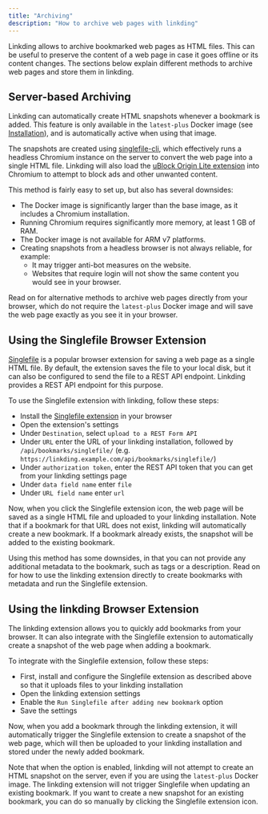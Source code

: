 ```yaml
---
title: "Archiving"
description: "How to archive web pages with linkding"
---
```


Linkding allows to archive bookmarked web pages as HTML files. This can be useful to preserve the content of a web page in case it goes offline or its content changes. The sections below explain different methods to archive web pages and store them in linkding.

## Server-based Archiving

Linkding can automatically create HTML snapshots whenever a bookmark is added. This feature is only available in the `latest-plus` Docker image (see [Installation](/installation#using-docker)), and is automatically active when using that image.

The snapshots are created using [singlefile-cli](https://github.com/gildas-lormeau/single-file-cli), which effectively runs a headless Chromium instance on the server to convert the web page into a single HTML file. Linkding will also load the [uBlock Origin Lite extension](https://github.com/uBlockOrigin/uBOL-home) into Chromium to attempt to block ads and other unwanted content.

This method is fairly easy to set up, but also has several downsides:
- The Docker image is significantly larger than the base image, as it includes a Chromium installation.
- Running Chromium requires significantly more memory, at least 1 GB of RAM.
- The Docker image is not available for ARM v7 platforms.
- Creating snapshots from a headless browser is not always reliable, for example:
  - It may trigger anti-bot measures on the website.
  - Websites that require login will not show the same content you would see in your browser.

Read on for alternative methods to archive web pages directly from your browser, which do not require the `latest-plus` Docker image and will save the web page exactly as you see it in your browser.

## Using the Singlefile Browser Extension

[Singlefile](https://github.com/gildas-lormeau/SingleFile) is a popular browser extension for saving a web page as a single HTML file. By default, the extension saves the file to your local disk, but it can also be configured to send the file to a REST API endpoint. Linkding provides a REST API endpoint for this purpose.

To use the Singlefile extension with linkding, follow these steps:
- Install the [Singlefile extension](https://github.com/gildas-lormeau/SingleFile) in your browser
- Open the extension's settings
- Under `Destination`, select `upload to a REST Form API`
- Under `URL` enter the URL of your linkding installation, followed by `/api/bookmarks/singlefile/` (e.g. `https://linkding.example.com/api/bookmarks/singlefile/`)
- Under `authorization token`, enter the REST API token that you can get from your linkding settings page
- Under `data field name` enter `file`
- Under `URL field name` enter `url`

Now, when you click the Singlefile extension icon, the web page will be saved as a single HTML file and uploaded to your linkding installation.
Note that if a bookmark for that URL does not exist, linkding will automatically create a new bookmark. If a bookmark already exists, the snapshot will be added to the existing bookmark.

Using this method has some downsides, in that you can not provide any additional metadata to the bookmark, such as tags or a description. Read on for how to use the linkding extension directly to create bookmarks with metadata and run the Singlefile extension.

## Using the linkding Browser Extension

The linkding extension allows you to quickly add bookmarks from your browser. It can also integrate with the Singlefile extension to automatically create a snapshot of the web page when adding a bookmark.

To integrate with the Singlefile extension, follow these steps:
- First, install and configure the Singlefile extension as described above so that it uploads files to your linkding installation
- Open the linkding extension settings
- Enable the `Run Singlefile after adding new bookmark` option
- Save the settings

Now, when you add a bookmark through the linkding extension, it will automatically trigger the Singlefile extension to create a snapshot of the web page, which will then be uploaded to your linkding installation and stored under the newly added bookmark.

Note that when the option is enabled, linkding will not attempt to create an HTML snapshot on the server, even if you are using the `latest-plus` Docker image. The linkding extension will not trigger Singlefile when updating an existing bookmark. If you want to create a new snapshot for an existing bookmark, you can do so manually by clicking the Singlefile extension icon.
